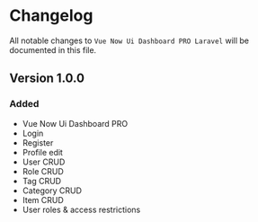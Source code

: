 # Changelog

All notable changes to `Vue Now Ui Dashboard PRO Laravel`  will be documented in this file.

## Version 1.0.0

### Added
- Vue Now Ui Dashboard PRO
- Login
- Register
- Profile edit
- User CRUD
- Role CRUD
- Tag CRUD
- Category CRUD
- Item CRUD
- User roles & access restrictions
